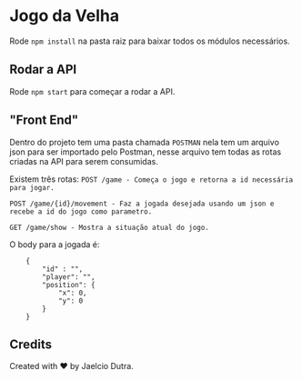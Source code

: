 # Jogo da Velha

Rode `npm install` na pasta raiz para baixar todos os módulos necessários.

## Rodar a API

Rode `npm start` para começar a rodar a API.

## "Front End"

Dentro do projeto tem uma pasta chamada `POSTMAN` nela tem um arquivo json para ser importado pelo Postman, nesse arquivo tem todas as rotas criadas na API para serem consumidas.

Existem três rotas:
 `POST /game - Começa o jogo e retorna a id necessária para jogar.`

 `POST /game/{id}/movement - Faz a jogada desejada usando um json e recebe a id do jogo como parametro.`
 
 `GET /game/show - Mostra a situação atual do jogo.`

O body para a jogada é:
```
    {
        "id" : "",
        "player": "",
        "position": {
            "x": 0,
            "y": 0
        }
    }
```

## Credits

Created with :heart: by Jaelcio Dutra.

